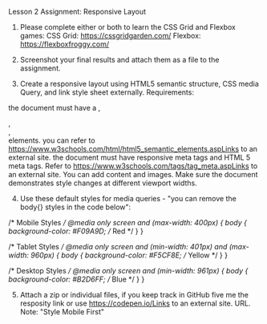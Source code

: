 Lesson 2 Assignment: Responsive Layout

1. Please complete either or both to learn the CSS Grid and Flexbox games:
 CSS Grid: https://cssgridgarden.com/
 Flexbox: https://flexboxfroggy.com/

2. Screenshot your final results and attach them as a file to the assignment.


3. Create a responsive layout using HTML5 semantic structure, CSS media Query, and link style sheet externally.
Requirements:

the document must have a <head>, <nav>, <main>, <footer> elements. you can refer to https://www.w3schools.com/html/html5_semantic_elements.aspLinks to an external site.
the document must have responsive meta tags and HTML 5 meta tags. Refer to https://www.w3schools.com/tags/tag_meta.aspLinks to an external site.
You can add content and images.
Make sure the document demonstrates style changes at different viewport widths.


4. Use these default styles for media queries - "you can remove the body{} styles in the code below":


/* Mobile Styles */
@media only screen and (max-width: 400px) {
  body {
    background-color: #F09A9D; /* Red */
  }
}

/* Tablet Styles */
@media only screen and (min-width: 401px) and (max-width: 960px) {
  body {
    background-color: #F5CF8E; /* Yellow */
  }
}

/* Desktop Styles */
@media only screen and (min-width: 961px) {
  body {
    background-color: #B2D6FF; /* Blue */
  }
}


5. Attach a zip or individual files, if you keep track in GitHub five me the resposity link or use https://codepen.io/Links to an external site. URL.
Note: "Style Mobile First"
